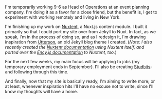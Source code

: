
I'm temporarily working 9-6 as Head of Operations at an event planning company. I'm doing it as a favor for a close friend, but the benefit is, I get to experiment with working remotely and living in New York.

I'm finishing up my work on [Nuxtent](/projects/nuxtent), a Nuxt.js content module. I built it primarily so that I could port my site over from Jekyll to Nuxt. In fact, as we speak, I'm in the process of doing so, and as I redesign it, I'm drawing inspiration from [Utterson](/projects/utterson), an old Jekyll blog theme I created. (*Note: I also recently created the [Nuxtent documentation](https://nuxtent.now.sh/guide) using Nuxtent itself, and ported over the [Ency.js documentation](https://ency.now.sh/guide) to Nuxtent, too.*)

For the next few weeks, my main focus will be applying to jobs (my temporary employment ends in September). I'll also be creating [Studbits](/projects/studbits)-and following through this time.

And finally, now that my site is basically ready, I'm aiming to write more; or at least, whenever inspiration hits I'll have no excuse not to write, since I'll know my thoughts will have a home.
